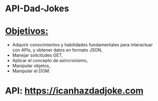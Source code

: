 # API-Dad-Jokes

# <ins>Objetivos:</ins>

  - Adquirir conocimientos y habilidades fundamentales para interactuar con APIs, y obtener datos en formato JSON,
  - Manejar solicitudes GET,
  - Aplicar el concepto de asincronismo,
  - Manipular objetos,
  - Manipular el DOM.
   
# API: https://icanhazdadjoke.com
   
